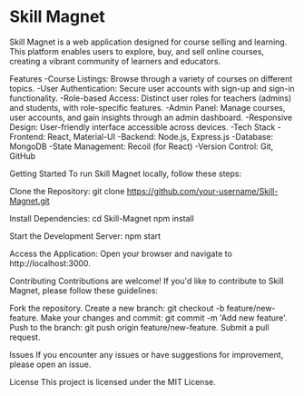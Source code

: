 # Skill Magnet
Skill Magnet is a web application designed for course selling and learning. This platform enables users to explore, buy, and sell online courses, creating a vibrant community of learners and educators.

Features
-Course Listings: Browse through a variety of courses on different topics.
-User Authentication: Secure user accounts with sign-up and sign-in functionality.
-Role-based Access: Distinct user roles for teachers (admins) and students, with role-specific features.
-Admin Panel: Manage courses, user accounts, and gain insights through an admin dashboard.
-Responsive Design: User-friendly interface accessible across devices.
-Tech Stack
-Frontend: React, Material-UI
-Backend: Node.js, Express.js
-Database: MongoDB
-State Management: Recoil (for React)
-Version Control: Git, GitHub

Getting Started
To run Skill Magnet locally, follow these steps:

Clone the Repository:
git clone https://github.com/your-username/Skill-Magnet.git

Install Dependencies:
cd Skill-Magnet
npm install

Start the Development Server:
npm start

Access the Application:
Open your browser and navigate to http://localhost:3000.

Contributing
Contributions are welcome! If you'd like to contribute to Skill Magnet, please follow these guidelines:

Fork the repository.
Create a new branch: git checkout -b feature/new-feature.
Make your changes and commit: git commit -m 'Add new feature'.
Push to the branch: git push origin feature/new-feature.
Submit a pull request.

Issues
If you encounter any issues or have suggestions for improvement, please open an issue.

License
This project is licensed under the MIT License.
